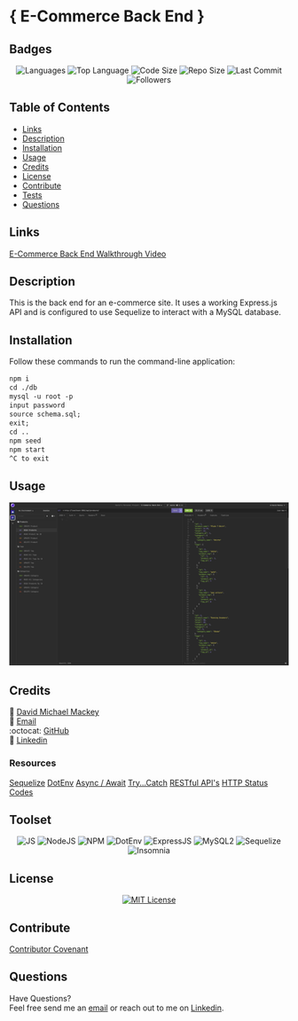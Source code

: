 
# { E-Commerce Back End }

## Badges

<p align="center">
<img src="https://img.shields.io/github/languages/count/davidmichaelmackey/e-commerce-back-end?color=FF9AA2&style=for-the-badge" alt="Languages" />
<img src="https://img.shields.io/github/languages/top/davidmichaelmackey/e-commerce-back-end?color=FFB7B2&style=for-the-badge" alt="Top Language" />
<img src="https://img.shields.io/github/languages/code-size/davidmichaelmackey/e-commerce-back-end?color=FFDAC1&style=for-the-badge" alt="Code Size" />
<img src="https://img.shields.io/github/repo-size/davidmichaelmackey/e-commerce-back-end?color=E2F0CB&style=for-the-badge" alt="Repo Size" />
<img src="https://img.shields.io/github/last-commit/davidmichaelmackey/e-commerce-back-end?color=B5EAD7&style=for-the-badge" alt="Last Commit" />
<img src="https://img.shields.io/github/followers/davidmichaelmackey?style=for-the-badge" alt="Followers" />
</p>

## Table of Contents

- [Links](#links)
- [Description](#description)
- [Installation](#installation)
- [Usage](#usage)
- [Credits](#credits)
- [License](#license)
- [Contribute](#contribute)
- [Tests](#tests)
- [Questions](#questions)

## Links
[E-Commerce Back End Walkthrough Video]()

## Description
This is the back end for an e-commerce site. It uses a working Express.js API and is configured to use Sequelize to interact with a MySQL database.

## Installation
Follow these commands to run the command-line application:  

    npm i
    cd ./db
    mysql -u root -p
    input password
    source schema.sql;
    exit;
    cd ..
    npm seed
    npm start
    ^C to exit

## Usage

  ![Usage](assets/images/screenshot.png)

## Credits

:bust_in_silhouette: [David Michael Mackey](https://www.notion.so/davidmichaelmackey/David-Mackey-a59ce61a996840d6a933e3b135673467?pvs=4)<br>
:email: [Email](mailto:davidmackey@hey.com)<br>
:octocat: [GitHub](https://github.com/davidmichaelmackey/)<br>
:briefcase: [Linkedin](https://linkedin.com/in/davidmichaelmackey/)<br>

### Resources

  [Sequelize](https://sequelize.org/docs/v6/)
  [DotEnv](https://www.npmjs.com/package/dotenv)
  [Async / Await](https://developer.mozilla.org/en-US/docs/Web/JavaScript/Reference/Statements/async_function)
  [Try...Catch](https://developer.mozilla.org/en-US/docs/Web/JavaScript/Reference/Statements/try...catch)
  [RESTful API's](https://en.wikipedia.org/wiki/Representational_state_transfer#Applied_to_web_services)
  [HTTP Status Codes](https://developer.mozilla.org/en-US/docs/Web/HTTP/Status)

## Toolset

<p align="center">
    <img src="https://img.shields.io/badge/-JS-F6DD4A?style=for-the-badge"  alt="JS" />
    <img src="https://img.shields.io/badge/-NodeJS-57B166?style=for-the-badge"  alt="NodeJS" />
    <img src="https://img.shields.io/badge/-NPM-D32D26?style=for-the-badge"  alt="NPM" />
    <img src="https://img.shields.io/badge/-DotEnv-33363D?style=for-the-badge"  alt="DotEnv" />
    <img src="https://img.shields.io/badge/-ExpressJS-181E25?style=for-the-badge"  alt="ExpressJS" />
    <img src="https://img.shields.io/badge/-MySQL2-0A1620?style=for-the-badge"  alt="MySQL2" />
    <img src="https://img.shields.io/badge/-Sequelize-1E3050?style=for-the-badge"  alt="Sequelize" />
    <img src="https://img.shields.io/badge/-Insomnia-712BF5?style=for-the-badge"  alt="Insomnia" />  
</p>

## License
<p align = "center">
  <a href="https://opensource.org/licenses/MIT"><img src="https://img.shields.io/badge/License-MIT-A31F34?style=for-the-badge" alt="MIT License"/></a>
</p>

## Contribute

[Contributor Covenant](https://www.contributor-covenant.org/)

## Questions

Have Questions?
<br>
Feel free send me an [email](mailto:davidmackey@hey.com) or reach out to me on [Linkedin](https://linkedin.com/in/davidmichaelmackey/).
